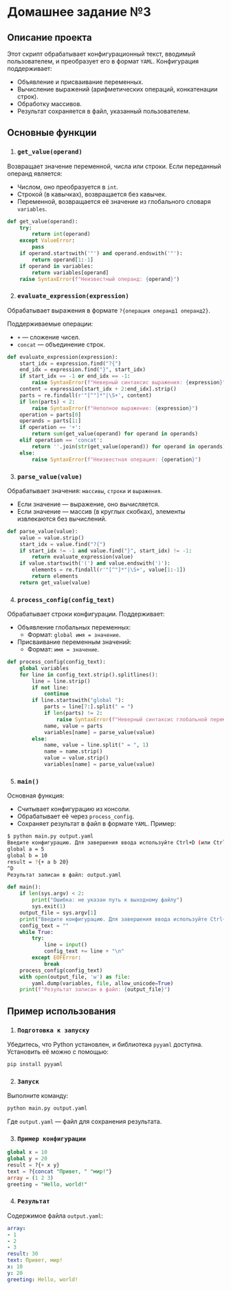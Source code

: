 # Домашнее задание №3
## Описание проекта
Этот скрипт обрабатывает конфигурационный текст, вводимый пользователем, и преобразует его в формат `YAML`.
Конфигурация поддерживает:
- Объявление и присваивание переменных.
- Вычисление выражений (арифметических операций, конкатенации строк).
- Обработку массивов.
- Результат сохраняется в файл, указанный пользователем.

## Основные функции
1. ### `get_value(operand)`
Возвращает значение переменной, числа или строки. 
Если переданный операнд является:
- Числом, оно преобразуется в `int`.
- Строкой (в кавычках), возвращается без кавычек.
- Переменной, возвращается её значение из глобального словаря `variables`.
```python
def get_value(operand):
    try:
        return int(operand)
    except ValueError:
        pass
    if operand.startswith('"') and operand.endswith('"'):
        return operand[1:-1]
    if operand in variables:
        return variables[operand]
    raise SyntaxError(f"Неизвестный операнд: {operand}")
```
2. ### `evaluate_expression(expression)`
Обрабатывает выражения в формате `?{операция операнд1 операнд2}`.

Поддерживаемые операции:
- `+` — сложение чисел.
- `concat` — объединение строк.
  
```python
def evaluate_expression(expression):
    start_idx = expression.find("?{")
    end_idx = expression.find("}", start_idx)
    if start_idx == -1 or end_idx == -1:
        raise SyntaxError(f"Неверный синтаксис выражения: {expression}")
    content = expression[start_idx + 2:end_idx].strip()
    parts = re.findall(r'"[^"]*"|\S+', content)
    if len(parts) < 2:
        raise SyntaxError(f"Неполное выражение: {expression}")
    operation = parts[0]
    operands = parts[1:]
    if operation == '+':
        return sum(get_value(operand) for operand in operands)
    elif operation == 'concat':
        return ''.join(str(get_value(operand)) for operand in operands)
    else:
        raise SyntaxError(f"Неизвестная операция: {operation}")
```

3. ### `parse_value(value)`
Обрабатывает значения: `массивы`, `строки` и `выражения`.
- Если значение — выражение, оно вычисляется.
- Если значение — массив (в круглых скобках), элементы извлекаются без вычислений.
```python
def parse_value(value):
    value = value.strip()
    start_idx = value.find("?{")
    if start_idx != -1 and value.find("}", start_idx) != -1:
        return evaluate_expression(value)
    if value.startswith('(') and value.endswith(')'):
        elements = re.findall(r'"[^"]*"|\S+', value[1:-1])
        return elements
    return get_value(value)
```

4. ### `process_config(config_text)`
Обрабатывает строки конфигурации. Поддерживает:
- Объявление глобальных переменных:
  - Формат: `global имя = значение`.
- Присваивание переменным значений:
  - Формат: `имя = значение`.
    
```python
def process_config(config_text):
    global variables
    for line in config_text.strip().splitlines():
        line = line.strip()
        if not line:
            continue
        if line.startswith("global "):
            parts = line[7:].split(" = ")
            if len(parts) != 2:
                raise SyntaxError(f"Неверный синтаксис глобальной переменной: {line}")
            name, value = parts
            variables[name] = parse_value(value)
        else:
            name, value = line.split(" = ", 1)
            name = name.strip()
            value = value.strip()
            variables[name] = parse_value(value)
```
5. ### `main()`
Основная функция:
- Считывает конфигурацию из консоли.
- Обрабатывает её через `process_config`.
- Сохраняет результат в файл в формате `YAML`.
Пример:
```bash
$ python main.py output.yaml
Введите конфигурацию. Для завершения ввода используйте Ctrl+D (или Ctrl+Z на Windows).
global a = 5
global b = 10
result = ?{+ a b 20}
^D
Результат записан в файл: output.yaml
```

```python
def main():
    if len(sys.argv) < 2:
        print("Ошибка: не указан путь к выходному файлу")
        sys.exit(1)
    output_file = sys.argv[1]
    print("Введите конфигурацию. Для завершения ввода используйте Ctrl+D (или Ctrl+Z на Windows).")
    config_text = ""
    while True:
        try:
            line = input()
            config_text += line + "\n"
        except EOFError:
            break
    process_config(config_text)
    with open(output_file, 'w') as file:
        yaml.dump(variables, file, allow_unicode=True)
    print(f"Результат записан в файл: {output_file}")
```
## Пример использования
1. ### `Подготовка к запуску`
Убедитесь, что Python установлен, и библиотека `pyyaml` доступна. Установить её можно с помощью:
```bash
pip install pyyaml
```
2. ### `Запуск`
Выполните команду:
```bash
python main.py output.yaml
```
Где `output.yaml` — файл для сохранения результата.

3. ### `Пример конфигурации`
```sql
global x = 10
global y = 20
result = ?{+ x y}
text = ?{concat "Привет, " "мир!"}
array = (1 2 3)
greeting = "Hello, world!"
```
4. ### `Результат`
Содержимое файла `output.yaml`:
```yaml
array:
- 1
- 2
- 3
result: 30
text: Привет, мир!
x: 10
y: 20
greeting: Hello, world!
```
